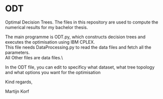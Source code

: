 # ODT
Optimal Decision Trees.
The files in this repository are used to compute the numerical results for my bachelor thesis.

The main programme is ODT.py, which constructs decision trees and executes the optimisation using IBM CPLEX.\
This file needs DataProcessing.py to read the data files and fetch all the parameters.\
All Other files are data files.\

In the ODT file, you can edit to specificy what dataset, what tree topology and what options you want for the optimisation

Kind regards,

Martijn Korf
